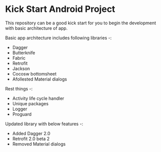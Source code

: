 # Kick Start Android Project
This repository can be a good kick start for you to begin the development with basic architecture of app.

Basic app architecture includes following libraries -:

- Dagger
- Butterknife
- Fabric
- Retrofit
- Jackson
- Cocosw bottomsheet
- Afollested Material dialogs

Rest things -:
- Activity life cycle handler
- Unique packages
- Logger
- Proguard


Updated library with below features -:

- Added Dagger 2.0
- Retrofit 2.0 beta 2
- Removed Material dialogs
